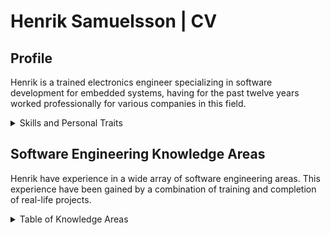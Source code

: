 # Henrik Samuelsson | CV

## Profile

Henrik is a trained electronics engineer specializing in software development for embedded systems, having for the past twelve years worked professionally for various companies in this field.

<details><summary>Skills and Personal Traits</summary>

Henrik's main expertise is design and implementation of low level software, resulting in a high quality and maintainable code base with attributes such as: code readability, modularity, low coupling, testability, optimized resource usage, robustness, and right level of clear documentation.

Henrik is a structured and self-dependent person who will take action and lead when needed, ensuring an agile and fine-tuned course throughout the project to keep the  team on the correct path.

Henrik is unpretentious, positive, easy to collaborate with and will focus on listening to understand the other party before presenting his own opinion.

Henrik is a continuous learner and loves that there is always an abundance of new material to learn from in the areas of technology and product development.

</details>

## Software Engineering Knowledge Areas

Henrik have experience in a wide array of software engineering areas. This experience have been gained by a combination of training and completion of real-life projects. 

<details><summary>Table of Knowledge Areas</summary>
  
Knowledge areas are according to the definition in the SWEBOK Guide V 3.0.  
(SW = software)

| Knowledge Area                       | Self Assesed Rating |
| ---                                  | ---                 |
| SW Requirements                      | ★ ★ ★ ★ ☆ |
| SW Design                            | ★ ★ ★ ☆ ☆ |
| SW Construction                      | ★ ★ ★ ☆ ☆ |
| SW Testing                           | ★ ★ ★ ☆ ☆ |
| SW Maintenance                       | ★ ★ ★ ★ ☆ |
| SW Configuration Management          | ★ ★ ☆ ☆ ☆ |
| SW Engineering Management            | ★ ★ ☆ ☆ ☆ |
| SW Engineering Process               | ★ ★ ★ ☆ ☆ |
| SW Engineering Models and Methods    | ★ ★ ☆ ☆ ☆ |
| SW Quality                           | ★ ★ ★ ★ ☆ |
| SW Engineering Professional Practice | ★ ★ ★ ☆ ☆ |
| SW Engineering Economics             | ★ ★ ☆ ☆ ☆ |
| Computing Foundations                | ★ ★ ★ ☆ ☆ |
| Mathematical Foundations             | ★ ★ ★ ☆ ☆ |
| Engineering Foundations              | ★ ★ ★ ☆ ☆ |
</details>

<!--
**HenrikSamuelsson/henriksamuelsson** is a ✨ _special_ ✨ repository because its `README.md` (this file) appears on your GitHub profile.

Here are some ideas to get you started:

- 🔭 I’m currently working on ...
- 🌱 I’m currently learning ...
- 👯 I’m looking to collaborate on ...
- 🤔 I’m looking for help with ...
- 💬 Ask me about ...
- 📫 How to reach me: ...
- 😄 Pronouns: ...
- ⚡ Fun fact: ...
-->
